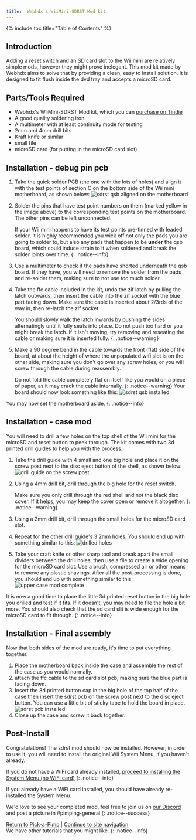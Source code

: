 ```yaml
---
title:  Webhdx's WiiMini-SDRST Mod kit
---
```


{% include toc title="Table of Contents" %}

## Introduction

Adding a reset switch and an SD card slot to the Wii mini are relatively simple mods, however they might prove inelegant. This mod kit made by Webhdx aims to solve that by providing a clean, easy to install solution. It is designed to fit flush inside the dvd tray and accepts a microSD card.

## Parts/Tools Required
- Webhdx's WiiMini-SDRST Mod kit, which you can [purchase on Tindie](https://www.tindie.com/products/webhdx/wiimini-sdrst-sd-reset-button-mod-for-wii-mini/)
- A good quality soldering iron
- A multimeter with at least continuity mode for testing
- 2mm and 4mm drill bits
- Kraft knife or similar
- small file
- microSD card (for putting in the microSD card slot)

## Installation - debug pin pcb

1. Take the quick solder PCB (the one with the lots of holes) and align it with the test points of section C on the bottom side of the Wii mini motherboard, as shown below:
![sdrst qsb aligned on the motherboard](/Pimp-My-mini/images/sdrst/sdrst_qsb_overlay.png)
1. Solder the pins that have test point numbers on them (marked yellow in the image above) to the corresponding test points on the motherboard. The other pins can be left unconnected.

	If your Wii mini happens to have its test points pre-tinned with leaded solder, it is highly recommended you wick off not only the pads you are going to solder to, but also any pads that happen to be **under** the qsb board, which could induce strain to it when soldered and break the solder joints over time.
	{: .notice--info}
1. Use a multimeter to check if the pads have shorted underneath the qsb board. If they have, you will need to remove the solder from the pads and re-solder them, making sure to not use too much solder.
1. Take the ffc cable included in the kit, undo the zif latch by pulling the latch outwards, then insert the cable into the zif socket with the blue part facing down. Make sure the cable is inserted about 2/3rds of the way in, then re-latch the zif socket.

	You should slowly walk the latch inwards by pushing the sides alternatingly until it fully seats into place. Do not push too hard or you might break the latch. If it isn't moving, try removing and reseating the cable or making sure it is inserted fully.
	{: .notice--warning}
1. Make a 90 degree bend in the cable towards the front (flat) side of the board, at about the height of where the unpopulated wifi slot is on the other side, making sure you don't go over any screw holes, or you will screw through the cable during reassembly.

	Do not fold the cable completely flat on itself like you would on a piece of paper, as it may crack the cable internally.
	{: .notice--warning}
Your board should now look something like this: ![sdrst qsb installed](/Pimp-My-mini/images/sdrst/sdrst_qsb_installed.jpg)

You may now set the motherboard aside.
{: .notice--info}

## Installation - case mod

You will need to drill a few holes on the top shell of the Wii mini for the microSD and reset button to peek through. The kit comes with two 3d printed drill guides to help you with the process.

1. Take the drill guide with 4 small and one big hole and place it on the screw post next to the disc eject button of the shell, as shown below: ![drill guide on the screw post](/Pimp-My-mini/images/sdrst/sdrst_drill_guide.jpg)
1. Using a 4mm drill bit, drill through the big hole for the reset switch.

	Make sure you only drill through the red shell and not the black disc cover. If it helps, you may keep the cover open or remove it altogether.
	{: .notice--warning}
1. Using a 2mm drill bit, drill through the small holes for the microSD card slot.
1. Repeat for the other drill guide's 3 2mm holes.
	You should end up with something similar to this: ![drilled holes](/Pimp-My-mini/images/sdrst/sdrst_drilled_holes.jpg)
1. Take your craft knife or other sharp tool and break apart the small dividers between the drill holes, then use a file to create a wide opening for the microSD card slot. Use a brush, compressed air or other means to remove any plastic shavings.
	After all the post-processing is done, you should end up with something similar to this: ![upper case mod complete](/Pimp-My-mini/images/sdrst/sdrst_case_complete.jpg)

It is now a good time to place the little 3d printed reset button in the big hole you drilled and test if it fits. If it doesn't, you may need to file the hole a bit more. You should also check that the sd card slit is wide enough for the microSD card to fit through.
{: .notice--info}

## Installation - Final assembly

Now that both sides of the mod are ready, it's time to put everything together.

1. Place the motherboard back inside the case and assemble the rest of the case as you would normally.
1. attach the ffc cable to the sd card slot pcb, making sure the blue part is facing down.
1. Insert the 3d printed button cap in the big hole of the top half of the case then insert the sdrst pcb on the screw post next to the disc eject button. You can use a little bit of sticky tape to hold the board in place. ![sdrst pcb installed](/Pimp-My-mini/images/sdrst/sdrst_pcb_installed.jpg)
1. Close up the case and screw it back together.

## Post-Install

Congratulations! The sdrst mod should now be installed. However, in order to use it, you will need to install the original Wii System Menu, if you haven't already.

If you do not have a WiFi card already installed, [proceed to installing the System Menu (no WiFi card)](sminstall-nowifi)
{: .notice--info}

If you already have a WiFi card installed, you should have already re-installed the System Menu. 

We'd love to see your completed mod, feel free to join us on [our Discord](https://discord.gg/6ryxnkS) and post a picture in #pimping-general
{: .notice--success}

[Return to Pick-a-Pimp](pick-a-pimp) | [Continue to site navigation](site-navigation)<br>
We have other tutorials that you might like.
{: .notice--info}
